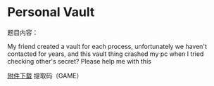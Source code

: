 # Personal Vault

题目内容：

My friend created a vault for each process, unfortunately we haven't contacted for years, and this vault thing crashed my pc when I tried checking other's secret? Please help me with this

[附件下载](https://pan.baidu.com/s/1uCH8ZzO9oltnkjgdiptTLA) 提取码（GAME）